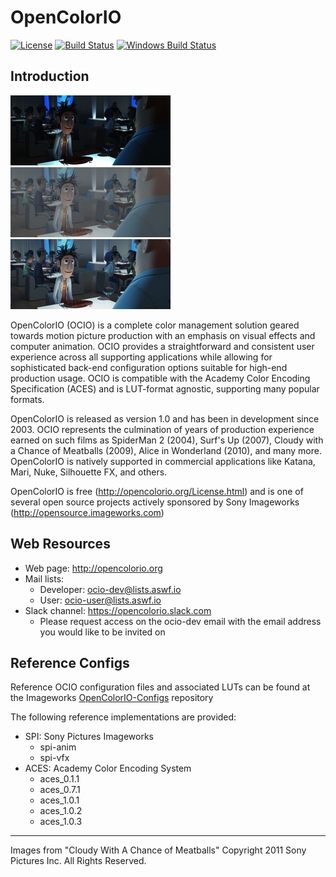 OpenColorIO
===========

[![License](https://img.shields.io/badge/License-BSD%203--Clause-blue.svg)](https://opensource.org/licenses/BSD-3-Clause)
[![Build Status](https://travis-ci.org/imageworks/OpenColorIO.svg?branch=master)](https://travis-ci.org/imageworks/OpenColorIO)
[![Windows Build Status](https://ci.appveyor.com/api/projects/status/fidyv9jkxeigyd2a/branch/master?svg=true)]()

Introduction
------------
[linear]: /docs/ociotheme/static/clo_res19_lnf.0101.jpg
[log]: /docs/ociotheme/static/clo_res19_lm10.0101.jpg
[vd]: /docs/ociotheme/static/clo_res19_vd16.0101.jpg

![lnh][linear] ![lm10][log] ![vd8][vd]

OpenColorIO (OCIO) is a complete color management solution geared towards motion
picture production with an emphasis on visual effects and computer animation.
OCIO provides a straightforward and consistent user experience across all
supporting applications while allowing for sophisticated back-end configuration
options suitable for high-end production usage. OCIO is compatible with the
Academy Color Encoding Specification (ACES) and is LUT-format agnostic,
supporting many popular formats.

OpenColorIO is released as version 1.0 and has been in development since 2003.
OCIO represents the culmination of years of production experience earned on such
films as SpiderMan 2 (2004), Surf's Up (2007), Cloudy with a Chance of Meatballs
(2009), Alice in Wonderland (2010), and many more. OpenColorIO is natively
supported in commercial applications like Katana, Mari, Nuke, Silhouette FX, and others.

OpenColorIO is free (http://opencolorio.org/License.html) and is one of
several open source projects actively sponsored by Sony Imageworks (http://opensource.imageworks.com)

Web Resources
-------------
* Web page: http://opencolorio.org
* Mail lists:
    * Developer: ocio-dev@lists.aswf.io
    * User: ocio-user@lists.aswf.io
* Slack channel: https://opencolorio.slack.com
    * Please request access on the ocio-dev email with the email address you would like to be invited on

Reference Configs
-----------------
Reference OCIO configuration files and associated LUTs can be found at the Imageworks [OpenColorIO-Configs](https://github.com/imageworks/OpenColorIO-Configs) repository

The following reference implementations are provided:
* SPI: Sony Pictures Imageworks
  * spi-anim
  * spi-vfx
* ACES: Academy Color Encoding System
  * aces_0.1.1
  * aces_0.7.1
  * aces_1.0.1
  * aces_1.0.2
  * aces_1.0.3

---
Images from "Cloudy With A Chance of Meatballs" Copyright 2011 Sony Pictures Inc. All Rights Reserved.

